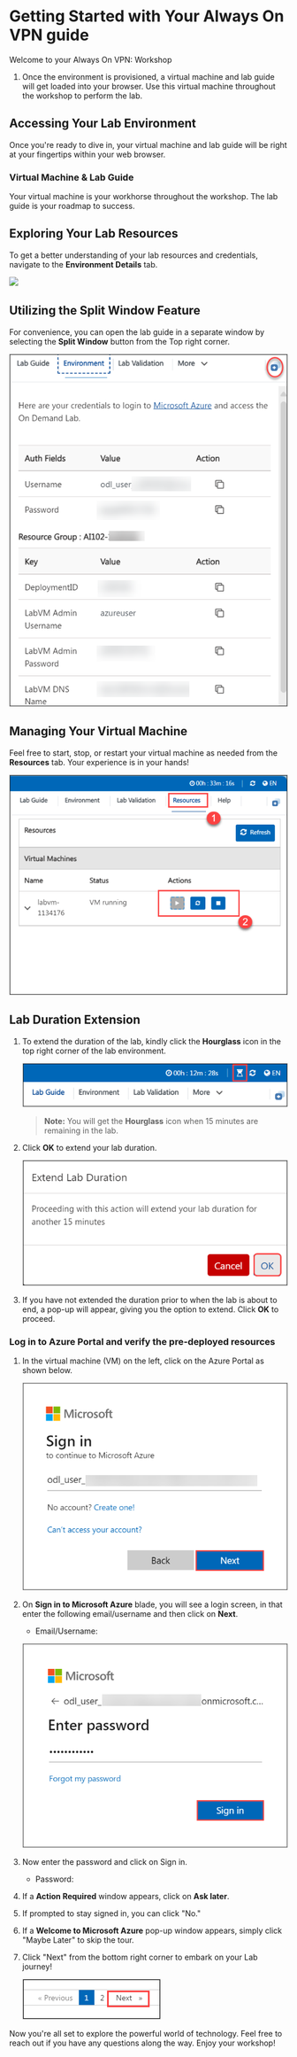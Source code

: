 # Getting Started with Your Always On VPN guide

Welcome to your Always On VPN: Workshop

1. Once the environment is provisioned, a virtual machine and lab guide will get loaded into your browser. Use this virtual machine throughout the workshop to perform the lab.

## Accessing Your Lab Environment

Once you're ready to dive in, your virtual machine and lab guide will be right at your fingertips within your web browser.

### Virtual Machine & Lab Guide

Your virtual machine is your workhorse throughout the workshop. The lab guide is your roadmap to success.

## Exploring Your Lab Resources

To get a better understanding of your lab resources and credentials, navigate to the **Environment Details** tab.

![](./images/enviornment.png)

## Utilizing the Split Window Feature

For convenience, you can open the lab guide in a separate window by selecting the **Split Window** button from the Top right corner.

 ![](./media/env.png)  

## Managing Your Virtual Machine

Feel free to start, stop, or restart your virtual machine as needed from the **Resources** tab. Your experience is in your hands!

  ![](./media/res.png)

## **Lab Duration Extension**

1. To extend the duration of the lab, kindly click the **Hourglass** icon in the top right corner of the lab environment.

   ![](./media/gext.png)

    >**Note:** You will get the **Hourglass** icon when 15 minutes are remaining in the lab.

2. Click **OK** to extend your lab duration.

   ![](./media/gext2.png)

3. If you have not extended the duration prior to when the lab is about to end, a pop-up will appear, giving you the option to extend. Click **OK** to proceed.

### Log in to Azure Portal and verify the pre-deployed resources

1. In the virtual machine (VM) on the left, click on the Azure Portal as shown below.

    ![](./media/sc900-image-1.png)

1. On **Sign in to Microsoft Azure** blade, you will see a login screen, in that enter the following email/username and then click on **Next**.
    * Email/Username: <inject key="AzureAdUserEmail"></inject>

     ![](./media/sc900-image-2.png)

1. Now enter the password and click on Sign in.
   * Password: <inject key="AzureAdUserPassword"></inject>
  
4. If a **Action Required** window appears, click on **Ask later**.

5. If prompted to stay signed in, you can click "No."

6. If a **Welcome to Microsoft Azure** pop-up window appears, simply click "Maybe Later" to skip the tour.

7. Click "Next" from the bottom right corner to embark on your Lab journey!

     ![](./media/sc900-image(3).png)

Now you're all set to explore the powerful world of technology. Feel free to reach out if you have any questions along the way. Enjoy your workshop!
